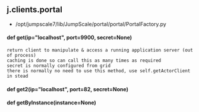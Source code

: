 ## j.clients.portal

- /opt/jumpscale7/lib/JumpScale/portal/portal/PortalFactory.py

#### def get(ip="localhost", port=9900, secret=None) 

    return client to manipulate & access a running application server (out of process)
    caching is done so can call this as many times as required
    secret is normally configured from grid
    there is normally no need to use this method, use self.getActorClient in stead

#### def get2(ip="localhost", port=82, secret=None) 

    

#### def getByInstance(instance=None) 

    

